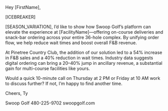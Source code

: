 Hey [FirstName],

[ICEBREAKER]

[SEASON_VARIATION], I’d like to show how Swoop Golf’s platform can elevate the experience at [FacilityName]—offering on-course deliveries and snack-bar ordering across your entire 36-hole complex. By unifying order flow, we help reduce wait times and boost overall F&B revenue.

At Pinetree Country Club, the addition of our solution led to a 54% increase in F&B sales and a 40% reduction in wait times. Industry data suggests digital ordering can bring a 20–40% jump in ancillary revenue, a substantial gain for multi-course facilities like yours.

Would a quick 10-minute call on Thursday at 2 PM or Friday at 10 AM work to discuss further? If not, I’m happy to find another time.

Cheers,
Ty

Swoop Golf
480-225-9702
swoopgolf.com
